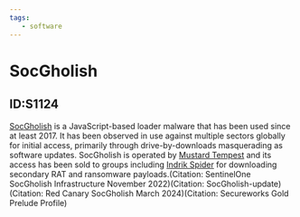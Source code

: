 ```yaml
---
tags:
   - software
---
```

# SocGholish
## ID:S1124
[SocGholish](/mitre/software/S1124) is a JavaScript-based loader malware that has been used since at least 2017. It has been observed in use against multiple sectors globally for initial access, primarily through drive-by-downloads masquerading as software updates. SocGholish is operated by [Mustard Tempest](/mitre/groups/G1020) and its access has been sold to groups including [Indrik Spider](/mitre/groups/G0119) for downloading secondary RAT and ransomware payloads.(Citation: SentinelOne SocGholish Infrastructure November 2022)(Citation: SocGholish-update)(Citation: Red Canary SocGholish March 2024)(Citation: Secureworks Gold Prelude Profile) 

